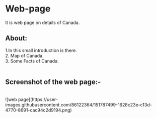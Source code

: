 # Web-page
It is web page on details of Canada. 
## About:
1.In this small introduction is there.<br>
2. Map of Canada.<br>
3. Some Facts of Canada.<br>
<br>
## Screenshot of the web page:-
<br>
![web page](https://user-images.githubusercontent.com/86122364/151787499-1628c23e-c13d-4770-8691-cac94c2d9194.png)
